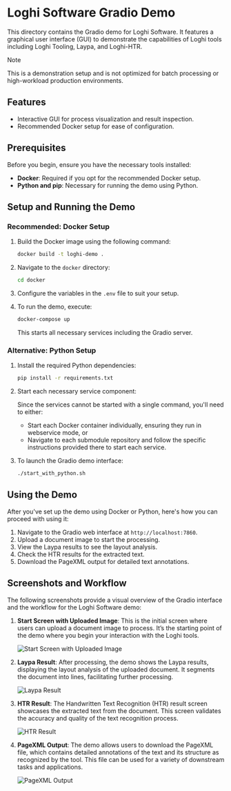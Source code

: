 # Loghi Software Gradio Demo

This directory contains the Gradio demo for Loghi Software. It features a graphical user interface (GUI) to demonstrate the capabilities of Loghi tools including Loghi Tooling, Laypa, and Loghi-HTR. 

> [!NOTE]
> This is a demonstration setup and is not optimized for batch processing or high-workload production environments.

## Features

- Interactive GUI for process visualization and result inspection.
- Recommended Docker setup for ease of configuration.

## Prerequisites

Before you begin, ensure you have the necessary tools installed:

- **Docker**: Required if you opt for the recommended Docker setup.
- **Python and pip**: Necessary for running the demo using Python.

## Setup and Running the Demo

### Recommended: Docker Setup

1. Build the Docker image using the following command:

   ```bash
   docker build -t loghi-demo .
   ```

2. Navigate to the `docker` directory:

   ```bash
   cd docker
   ```

3. Configure the variables in the `.env` file to suit your setup.
3. To run the demo, execute:

   ```bash
   docker-compose up
   ```

   This starts all necessary services including the Gradio server.

### Alternative: Python Setup

1. Install the required Python dependencies:

   ```bash
   pip install -r requirements.txt
   ```
   
2. Start each necessary service component:
   
   Since the services cannot be started with a single command, you'll need to either:
   - Start each Docker container individually, ensuring they run in webservice mode, or
   - Navigate to each submodule repository and follow the specific instructions provided there to start each service.


3. To launch the Gradio demo interface:

   ```bash
   ./start_with_python.sh
   ```

## Using the Demo

After you've set up the demo using Docker or Python, here's how you can proceed with using it:

1. Navigate to the Gradio web interface at `http://localhost:7860`.
2. Upload a document image to start the processing.
3. View the Laypa results to see the layout analysis.
4. Check the HTR results for the extracted text.
5. Download the PageXML output for detailed text annotations.

## Screenshots and Workflow

The following screenshots provide a visual overview of the Gradio interface and the workflow for the Loghi Software demo:

1. **Start Screen with Uploaded Image**: This is the initial screen where users can upload a document image to process. It’s the starting point of the demo where you begin your interaction with the Loghi tools.

   ![Start Screen with Uploaded Image](https://github.com/rvankoert/loghi/assets/89044870/d343dae8-ca74-4e25-b438-05f3d1fbcb6d)

2. **Laypa Result**: After processing, the demo shows the Laypa results, displaying the layout analysis of the uploaded document. It segments the document into lines, facilitating further processing.

   ![Laypa Result](https://github.com/rvankoert/loghi/assets/89044870/1a8662d4-2c78-4df4-b48e-adb0e9df1905)

3. **HTR Result**: The Handwritten Text Recognition (HTR) result screen showcases the extracted text from the document. This screen validates the accuracy and quality of the text recognition process.

   ![HTR Result](https://github.com/rvankoert/loghi/assets/89044870/7d0dd0eb-d2ac-4504-b9e1-77cf437483f7)

4. **PageXML Output**: The demo allows users to download the PageXML file, which contains detailed annotations of the text and its structure as recognized by the tool. This file can be used for a variety of downstream tasks and applications.

   ![PageXML Output](https://github.com/rvankoert/loghi/assets/89044870/b2bb96a2-d19d-41d7-995d-a738e7640c56)

